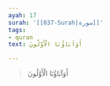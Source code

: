 ```yaml
---
ayah: 17
surah: '[[037-Surah|سورة]]'
tags:
- quran
text: أَوَآبَاؤُنَا الْأَوَّلُونَ

---
```

> أَوَآبَاؤُنَا الْأَوَّلُونَ
